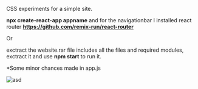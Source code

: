 CSS experiments for a simple site.

<strong>npx create-react-app appname</strong> 
and for the navigationbar I installed react router <strong>https://github.com/remix-run/react-router</strong>

Or

exctract the website.rar file includes all the files and required modules, exctract it and use <strong>npm start</strong> to run it.

*Some minor chances made in app.js

![asd](https://user-images.githubusercontent.com/99166139/163399451-33032fb0-5558-4eb5-930b-300059f49b78.gif)


